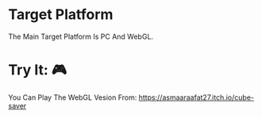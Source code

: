 # Target Platform
The Main Target Platform Is PC And WebGL.
# Try It: :video_game:
You Can Play The WebGL Vesion From: https://asmaaraafat27.itch.io/cube-saver
